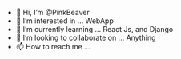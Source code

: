 - 👋 Hi, I’m @PinkBeaver
- 👀 I’m interested in ... WebApp
- 🌱 I’m currently learning ... React Js, and Django
- 💞️ I’m looking to collaborate on ... Anything
- 📫 How to reach me ... 

<!---
PinkBeaver/PinkBeaver is a ✨ special ✨ repository because its `README.md` (this file) appears on your GitHub profile.
You can click the Preview link to take a look at your changes.
--->

